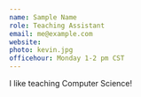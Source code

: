 ```yaml
---
name: Sample Name
role: Teaching Assistant
email: me@example.com
website: 
photo: kevin.jpg
officehour: Monday 1-2 pm CST
---
```


I like teaching Computer Science!
